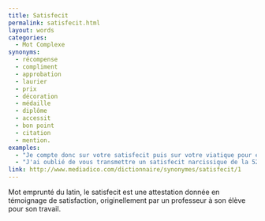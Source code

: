 ```yaml
---
title: Satisfecit
permalink: satisfecit.html
layout: words
categories:
  - Mot Complexe
synonyms:
  - récompense
  - compliment
  - approbation
  - laurier
  - prix
  - décoration
  - médaille
  - diplôme
  - accessit
  - bon point
  - citation
  - mention.
examples:
  - "Je compte donc sur votre satisfecit puis sur votre viatique pour éviter toute imprécation inique ! (cf. Correspondance)"
  - "J'ai oublié de vous transmettre un satisfecit narcissique de la 52e promo."
link: http://www.mediadico.com/dictionnaire/synonymes/satisfecit/1
---
```


Mot emprunté du latin, le satisfecit est une attestation donnée en témoignage de satisfaction, originellement par un professeur à son élève pour son travail. 
